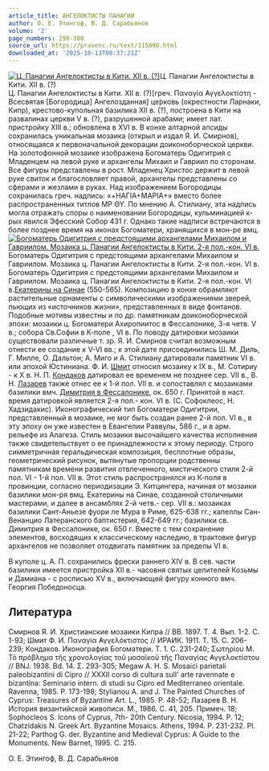 ```yaml
---
article_title: АНГЕЛОКТИСТЫ ПАНАГИИ
author: О. Е. Этингоф, В. Д. Сарабьянов
volume: '2'
page_numbers: 299-300
source_url: https://pravenc.ru/text/115090.html
downloaded_at: '2025-10-13T08:37:21Z'
---
```


[![Ц. Панагии Ангелоктисты в Кити. XII в. (?)](https://pravenc.ru/data/143/448/1234/i200.jpg "Кликните для увеличения картинки")](https://pravenc.ru/data/143/448/1234/i400.jpg)Ц. Панагии Ангелоктисты в Кити. XII в. (?)  
Ц. Панагии Ангелоктисты в Кити. XII в. (?)[греч. Παναγία ̓Αγγελοκτίστη - Всесвятая [Богородица] Ангелозданная] це́рковь (окрестности Ларнаки, Кипр), крестово-купольная базилика XII в. (?), построена в Кити на развалинах церкви V в. (?), разрушенной арабами; имеет лат. пристройку XIII в.; обновлена в XVI в. В конхе алтарной апсиды сохранилась уникальная мозаика (открыл и издал Я. И. Смирнов), относящаяся к первоначальной декорации доиконоборческой церкви. На золотофонной мозаике изображена Богоматерь Одигитрия с Младенцем на левой руке и архангелы Михаил и Гавриил по сторонам. Все фигуры представлены в рост. Младенец Христос держит в левой руке свиток и благословляет правой, архангелы представлены со сферами и жезлами в руках. Над изображением Богородицы сохранилась греч. надпись: «+ΗΑΓΙΑ+ΜΑΡΙΑ+» вместо более распространенных титлов ΜΡ ΘΥ. По мнению А. Стилиану, эта надпись могла отражать споры о наименовании Богородицы, кульминацией к-рых явился Эфесский Собор 431 г. Однако такие надписи встречаются в более позднее время на иконах Богоматери, хранящихся в мон-ре вмц.[![Богоматерь Одигитрия с предстоящими архангелами Михаилом и Гавриилом. Мозаика ц. Панагии Ангелоктисты в Кити. 2-я пол.-кон. VI в.](https://pravenc.ru/data/572/447/1234/i200.jpg "Кликните для увеличения картинки")](https://pravenc.ru/data/572/447/1234/i400.jpg)Богоматерь Одигитрия с предстоящими архангелами Михаилом и Гавриилом. Мозаика ц. Панагии Ангелоктисты в Кити. 2-я пол.-кон. VI в.  
Богоматерь Одигитрия с предстоящими архангелами Михаилом и Гавриилом. Мозаика ц. Панагии Ангелоктисты в Кити. 2-я пол.-кон. VI в.[Екатерины на Синае](<https://pravenc.ru/text/ЕКАТЕРИНЫ ВЕЛИКОМУЧЕНИЦЫ МОНАСТЫРЬ НА СИНАЕ.html>) (550-565). Композицию в конхе обрамляют растительные орнаменты с символическими изображениями зверей, пьющих из «источников жизни», представленных в виде фонтанов. Подобные мотивы известны и по др. памятникам доиконоборческой эпохи: мозаики ц. Богоматери Ахиропиитос в Фессалонике, 3-я четв. V в.; собора Св.Софии в К-поле , VI в. По поводу датировки мозаики существовали различные т. зр. Я. И. Смирнов считал возможным отнести ее создание к V-VI вв.; к этой дате присоединились Ш. М. Диль, Г. Милле, О. Дальтон; А. Миго и А. Стилиану датировали памятник VI в. или эпохой Юстиниана. Ф. И. [Шмит](https://pravenc.ru/text/Шмит.html) относил мозаику к IX в., М. Сотириу - к X в. Н. П. [Кондаков](https://pravenc.ru/text/Кондаков.html) датировал ее временем не позднее сер. VII в., В. Н. [Лазарев](https://pravenc.ru/text/Лазарев.html) также отнес ее к 1-й пол. VII в. и сопоставлял с мозаиками базилики вмч. [Димитрия в Фессалонике](<https://pravenc.ru/text/ДИМИТРИЯ СОЛУНСКОГО ВЕЛИКОМУЧЕНИКА БАЗИЛИКА В ФЕССАЛОНИКЕ.html>), ок. 650 г. Принятой в наст. время датировкой является 2-я пол.- кон. VI в. (С. Софоклеос, Н. Хадзидакис). Иконографический тип Богоматери Одигитрии, представленный в мозаике, не мог быть создан ранее 2-й пол. VI в., в эту эпоху он уже известен в Евангелии Раввулы, 586 г., и в арм. рельефе из Алагеза. Стиль мозаики высочайшего качества исполнения также свидетельствует о ее принадлежности к этому периоду. Строго симметричная геральдическая композиция, бесплотные образы, геометрический рисунок, вытянутые пропорции родственны памятникам времени развития отвлеченного, мистического стиля 2-й пол. VI - 1-й пол. VII в. Этот стиль распространялся из К-поля в провинции, согласно периодизации Э. Китцингера, начиная от мозаики базилики мон-ря вмц. Екатерины на Синае, созданной столичными мастерами, и далее в ансамблях 2-й четв.- сер. VII в.: мозаиках базилики Сант-Аньезе фуори ле Мура в Риме, 625-638 гг.; капеллы Сан-Венанцио Латеранского баптистерия, 642-649 гг.; базилики св. Димитрия в Фессалонике, ок. 650 г. Вместе с тем сохранение элементов, восходящих к классическому наследию, в трактовке фигур архангелов не позволяет отодвигать памятник за пределы VI в.

В куполе ц. А. П. сохранились фрески раннего XIV в. В сев. части базилики имеется пристройка XII в.- часовня святых целителей Козьмы и Дамиана - с росписью XV в., включающей фигуру конного вмч. Георгия Победоносца.

## Литература

Смирнов Я. И. Христианские мозаики Кипра // ВВ. 1897. Т. 4. Вып. 1-2. С. 1-93; Шмит Ф. И. Παναγία ̓Αγγελόκτιστος // ИРАИК. 1911. Т. 15. С. 206-239; Кондаков. Иконография Богоматери. Т. 1. С. 231-240; Σωτηρίου Μ. Τὸ πρόβλημα τῆς χρονολογίας τοῦ μοσαϊκοῦ τῆς Παναγίας ̓Αγγελοκτίστου // BNJ. 1938. Bd. 14. Σ. 293-305; Megaw A. H. S. Mosaici parietali paleobizantini di Cipro // XXXII corso di cultura sull' arte ravennate e bizantina: Seminario intern. di studi su Cipro ed Mediterraneo orientale. Ravenna, 1985. P. 173-198; Stylianou A. and J. The Painted Churches of Cyprus: Treasures of Byzantine Art. L., 1985. P. 48-52; Лазарев В. Н. История византийской живописи. М., 1986. С. 41, 205. Примеч. 18; Sophocleos S. Icons of Cyprus, 7th- 20th Century. Nicosia, 1994. P. 12; Chatzidakis N. Greek Art. Byzantine Mosaics. Athens, 1994. P. 231-232. Pl. 21-22; Parthog G. der. Byzantine and Medieval Cyprus: A Guide to the Monuments. New Barnet, 1995. C. 215.

О. Е. Этингоф, В. Д. Сарабьянов
